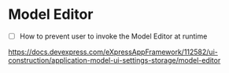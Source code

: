 # Model Editor



- [ ] How to prevent user to invoke the Model Editor at runtime

https://docs.devexpress.com/eXpressAppFramework/112582/ui-construction/application-model-ui-settings-storage/model-editor
